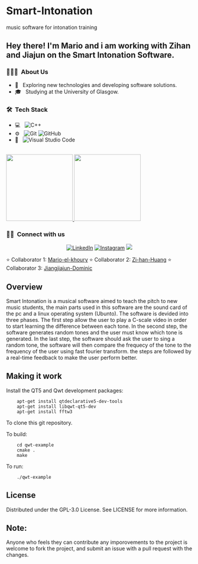 # Smart-Intonation
music software for intonation training

<h2> Hey there! I'm Mario and i am working with  Zihan and Jiajun on the Smart Intonation Software.</h2>

<h3> 👨🏻‍💻 &nbsp;About Us </h3>

- 🤔 &nbsp; Exploring new technologies and developing software solutions.
- 🎓 &nbsp; Studying at the University of Glasgow.

<h3> 🛠 &nbsp;Tech Stack</h3>

- 💻 &nbsp;
  ![C++](https://img.shields.io/badge/-C++-333333?style=flat&logo=C%2B%2B&logoColor=00599C)
- ⚙️ &nbsp;
  ![Git](https://img.shields.io/badge/-Git-333333?style=flat&logo=git)
  ![GitHub](https://img.shields.io/badge/-GitHub-333333?style=flat&logo=github)
- 🔧 &nbsp;
  ![Visual Studio Code](https://img.shields.io/badge/-Visual%20Studio%20Code-333333?style=flat&logo=visual-studio-code&logoColor=007ACC)
  
<br/>

<a href="https://github.com/Mario-el-khoury">
  <img height="180em" src="https://github-readme-stats.vercel.app/api?username=https://github.com/Mario-el-khoury&theme=buefy&show_icons=true" />
  <img height="180em" src="https://github-readme-stats.vercel.app/api/top-langs/?username=https://github.com/Mario-el-khoury&theme=buefy&layout=compact" />
</a>

<br/>

<h3> 🤝🏻 &nbsp;Connect with us </h3>

<p align="center">
<a href="https://www.linkedin.com/in/mario-el-khoury-027216158"><img alt="LinkedIn" src="https://img.shields.io/badge/LinkedIn-Mario%20El%20Khoury-blue?style=flat-square&logo=linkedin"></a>
<a href="https://www.instagram.com/smartintonation/channel/"><img alt="Instagram" src="https://img.shields.io/badge/Instagram-smartintonation-blue?style=flat-square&logo=instagram"></a>
 <a href="https://www.youtube.com/channel/UCLF5YnaRpRm0oMdEWnp-TTw" alt="YouTube">
        <img src="https://img.shields.io/badge/-YouTube-242424?style=flat-square&logo=circle&logoColor=White" /></a>
</p>

⭐️ Collaborator 1: [Mario-el-khoury](https://github.com/Mario-el-khoury)
⭐️ Collaborator 2: [Zi-han-Huang](https://github.com/Zi-han-Huang)
⭐️ Collaborator 3: [Jiangjiajun-Dominic](https://github.com/Jiangjiajun-Dominic)

## Overview
Smart Intonation is a musical software aimed to teach the pitch to new music students, the main parts used in this software are the sound card of the pc and a linux operating system (Ubunto). The software is devided into three phases. The first step allow the user to play a C-scale video in order to start learning the difference between each tone. In the second step, the software generates random tones and the user must know which tone is generated. In the last step, the software should ask the user to sing a random tone, the software will then compare the frequecy of the tone to the frequency of the user using fast fourier transform. the steps are followed by a real-time feedback to make the user perform better.

## Making it work

Install the QT5 and Qwt development packages:

```
    apt-get install qtdeclarative5-dev-tools
    apt-get install libqwt-qt5-dev
    apt-get install fftw3
```

To clone this git repository.

To build:

```
    cd qwt-example
    cmake .
    make
```

To run:

```
    ./qwt-example
```
## License

Distributed under the GPL-3.0 License. See LICENSE for more information.

## Note:

Anyone who feels they can contribute any imporovements to the project is welcome to fork the project, and submit an issue with a pull request with the changes.
